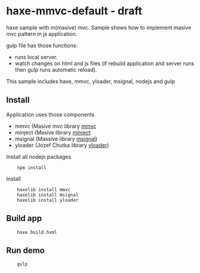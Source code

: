 # haxe-mmvc-default - draft
haxe sample with m(masive) mvc. Sample shows how to implement masive mvc pattern in js application.

gulp file has those functions:

- runs local server.
- watch changes on html and js files (if rebuild application and server runs then gulp runs automatic reload).
 

This sample includes haxe, mmvc, yloader, msignal, nodejs and gulp

Install
-------
Application uses those components

- mmvc (Masive mvc library [mmvc](https://github.com/massiveinteractive/mmvc)
- minject (Masive library [minject](https://github.com/massiveinteractive/minject) 
- msignal (Massive library [msignal](https://github.com/massiveinteractive/msignal))
- yloader (Jozef Chutka library [yloader](https://github.com/jozefchutka/YLoader))


Install all nodejs packages

        npm install
        
Install 

        haxelib install mmvc
        haxelib install msignal
        haxelib install yloader
        

Build app
---------

        haxe build.hxml
        
Run demo
--------

        gulp
        
